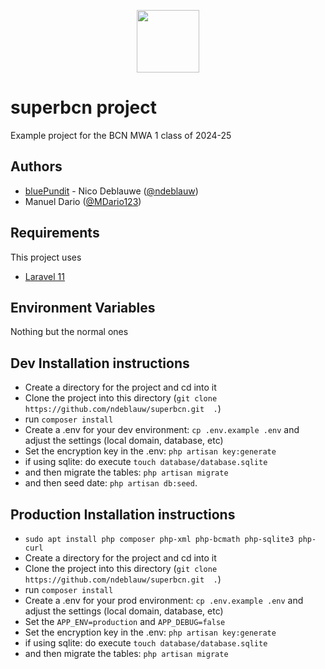 <p align="center"><a href="https://bluepundit.eu" target="_blank"><img src="https://bluepundit.eu/img/bluepundit-logo-pundit.png?1" width="100"></a></p>

# superbcn project

Example project for the BCN MWA 1 class of 2024-25

## Authors

-   [bluePundit](https://bluepundit.eu) - Nico Deblauwe ([@ndeblauw](https://www.github.com/ndeblauw))
-   Manuel Dario ([@MDario123](https://www.github.com/MDario123))

## Requirements

This project uses

-   [Laravel 11](https://laravel.com/docs/11.x/releases)

## Environment Variables

Nothing but the normal ones

## Dev Installation instructions

-   Create a directory for the project and cd into it
-   Clone the project into this directory (`git clone https://github.com/ndeblauw/superbcn.git  .`)
-   run `composer install`
-   Create a .env for your dev environment: `cp .env.example .env` and adjust the settings (local domain, database, etc)
-   Set the encryption key in the .env: `php artisan key:generate`
-   if using sqlite: do execute `touch database/database.sqlite`
-   and then migrate the tables: `php artisan migrate`
-   and then seed date: `php artisan db:seed`.

## Production Installation instructions

-   `sudo apt install php composer php-xml php-bcmath php-sqlite3 php-curl`
-   Create a directory for the project and cd into it
-   Clone the project into this directory (`git clone https://github.com/ndeblauw/superbcn.git  .`)
-   run `composer install`
-   Create a .env for your prod environment: `cp .env.example .env` and adjust the settings (local domain, database, etc)
-   Set the `APP_ENV=production` and `APP_DEBUG=false`
-   Set the encryption key in the .env: `php artisan key:generate`
-   if using sqlite: do execute `touch database/database.sqlite`
-   and then migrate the tables: `php artisan migrate`
